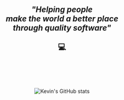 

<div align="center">
  <h2>
    <i>"Helping people <br/> make the world a better place <br/> through quality software"</i>
        <br/>
    <br/>
    💻
        <br/>
        <br/>
  </h2>
      <br/>
      <br/>

  ![Kevin's GitHub stats](https://github-readme-stats.vercel.app/api?username=juwon8891&show_icons=true&theme=radical)
 <!--        
  [![Velog's GitHub stats](https://velog-readme-stats-git-fork-chchaeun-main-eungyeole.vercel.app/api/list?name=juwon8891&color=dark)](https://velog-readme-stats.vercel.app/api/redirect?name=juwon8891)
 

 </div>
-->
